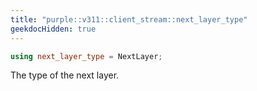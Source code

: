 ```yaml
---
title: "purple::v311::client_stream::next_layer_type"
geekdocHidden: true
---
```


```cpp
using next_layer_type = NextLayer;
```

The type of the next layer.
